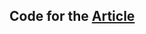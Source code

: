## Code for the [Article](https://lukianovihor.medium.com/python-environment-variables-using-dotenv-library-71529ad0e9c3)